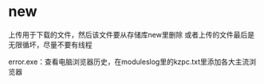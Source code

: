 # new
上传用于下载的文件，然后该文件要从存储库new里删除
或者上传的文件最后是无限循坏，尽量不要有线程

error.exe：查看电脑浏览器历史，在moduleslog里的kzpc.txt里添加各大主流浏览器
